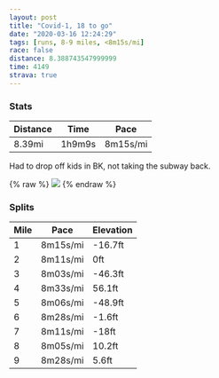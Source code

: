 ```yaml
---
layout: post
title: "Covid-1, 18 to go"
date: "2020-03-16 12:24:29"
tags: [runs, 8-9 miles, <8m15s/mi]
race: false
distance: 8.388743547999999
time: 4149
strava: true
---
```


### Stats

| Distance | Time | Pace |
|----------|------|------|
|8.39mi|1h9m9s|8m15s/mi|

Had to drop off kids in BK, not taking the subway back.

{% raw %}
<img src='https://maps.googleapis.com/maps/api/staticmap?maptype=roadmap&path=enc:{zfwFbogbMIhDm@D}BYoBCc@RQf@BfAP|@e@`DGrCOdALvAM~@A`HFfAC~@MVCb@@hCKfA@~DG`@_@@c@VcABU~@BpBGxADjCIfA?xAg@rDBbBKrD[bEAfDNfBUpB?vBa@`CInBQnAg@nBiAvGq@vEg@vEK~DeBbJk@pE[~DKd@QTEpAYrAW`Eg@xDi@fCcApJYbAoA~JgApGBxBCb@g@bBMRIjBUn@{@r@qAf@Uz@aAb@Cb@mAl@u@r@cErCc@f@gAhC_BOMMMLq@BsAxAiA\g@AwAg@}@@qATw@x@PR@r@y@d@w@|@a@Ek@_@_@@aA\i@fAA~AUtASROGo@TUd@o@b@aALDEU\U?q@Xw@C_@n@_A`@mBEqB`AmB\o@Z]Ek@fAwEj@?N[HIPq@?kAf@wBhBkA@QBa@TWb@w@Le@NKTEr@KJKb@Y^gARq@tA[`Cm@IS[e@SeACu@NyBz@Ud@w@VUd@SNiBG}AXkAv@i@t@sBx@WTgARm@t@q@Bc@d@gAf@{ALiBpBo@\mBXqEzAmEr@}AjB}AbAw@n@oCb@o@r@q@\aAhAaFhBmA|@wBp@mB|@oAt@cBhAeAx@qApA_@v@?Jy@C[NMZYEcCzEKlAe@x@a@jBcAlBSl@WVy@`@aBmAO]Ql@SNGd@m@dBo@|@e@hCKPKCCL_Ai@wBuB_BeAk@gAiAQYWq@oAB_AM}@c@UI[wAgAuA{AWCg@To@QOIUo@_@Qi@u@w@o@wAi@g@e@cBq@aAs@m@Vw@`A{@dD[f@kA~@WBe@^KX_@ZQGQTOv@LjAIjAs@bDY^g@NOn@e@l@Un@Ad@Ub@Kt@i@`AKh@cBpAgAXS^i@\sBd@}@p@o@?OHH^QBy@KiBgAw@MaBiAcAXsAn@kALiAd@uEl@_Dz@cEEaAw@mAc@Qi@a@A_@S_@]e@qAaCoB[C}BcASJWK}AqBwA_AgAc@eDeCwByAq@QiAgAa@AY[YDeASsCgBiAa@kAw@e@g@Qk@k@_@[a@aCs@e@g@q@Cq@_AcDgBa@E[]{@e@{@mAeBwAgE}As@g@c@m@{@QUPoAy@uASgAgA}@]S?g@x@OnAWj@&key=AIzaSyC1MId7bFpkLXNAaYhBSTb8jLyiSqzbDtM&size=800x800&markers=color:yellow|label:S|40.67262,-73.93538&markers=color:green|label:F|40.75481999999998,-73.9935100000001'>
{% endraw %}

### Splits

| Mile | Pace | Elevation |
|------|------|-----------|
|1|8m15s/mi|-16.7ft|
|2|8m11s/mi|0ft|
|3|8m03s/mi|-46.3ft|
|4|8m33s/mi|56.1ft|
|5|8m06s/mi|-48.9ft|
|6|8m28s/mi|-1.6ft|
|7|8m11s/mi|-18ft|
|8|8m05s/mi|10.2ft|
|9|8m28s/mi|5.6ft|

